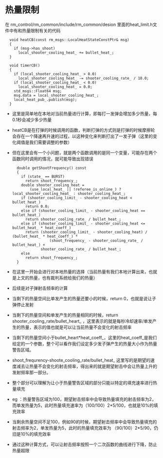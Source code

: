 # 热量限制

在 rm_control/rm_common/include/rm_common/desion 里面的heat_limit.h文件中有和热量限制有关的代码

```
  void heatCB(const rm_msgs::LocalHeatStateConstPtr& msg)
  {
    if (msg->has_shoot)
      local_shooter_cooling_heat_ += bullet_heat_;
  }

  void timerCB()
  {
    if (local_shooter_cooling_heat_ > 0.0)
      local_shooter_cooling_heat_ -= shooter_cooling_rate_ / 10.0;
    if (local_shooter_cooling_heat_ < 0.0)
      local_shooter_cooling_heat_ = 0.0;
    std_msgs::Float64 msg;
    msg.data = local_shooter_cooling_heat_;
    local_heat_pub_.publish(msg);
  }
```

- 这里是简单地在本地对当前热量进行计算，即每打一发弹会增加多少热量，每0.1秒会减少多少热量

- heatCB是在打弹的时候调用的函数，判断打弹的方式则是打弹的时候摩擦轮会存在一个降速再升速的过程，以这种变化来判断打出了一发子弹（这里的变化阈值是我们需要调整的参数）

- 但在这里会有一个小问题，就是两个函数调用的是同一个变量，可能存在两个函数同时调用的情况，就可能导致出现错误

  ```
    double getShootFrequency() const
    {
      if (state_ == BURST)
        return shoot_frequency_;
      double shooter_cooling_heat =
          (use_local_heat_ || !referee_is_online_) ? local_shooter_cooling_heat_ : shooter_cooling_heat_;
      if (shooter_cooling_limit_ - shooter_cooling_heat < bullet_heat_)
        return 0.0;
      else if (shooter_cooling_limit_ - shooter_cooling_heat == bullet_heat_)
        return shooter_cooling_rate_ / bullet_heat_;
      else if (shooter_cooling_limit_ - shooter_cooling_heat <= bullet_heat_ * heat_coeff_)
        return (shooter_cooling_limit_ - shooter_cooling_heat) / (bullet_heat_ * heat_coeff_) *
                   (shoot_frequency_ - shooter_cooling_rate_ / bullet_heat_) +
               shooter_cooling_rate_ / bullet_heat_;
      else
        return shoot_frequency_;
    }
  ```

- 在这里一开始会进行对本地热量的选择（当前热量有我们本地计算出来，也就是上文的热量，也有裁判系统给我们的热量）
- 后续是对子弹射击频率的计算
- 当剩下的热量空间比单发产生的热量还要小的时候，return 0，也就是说让子弹停止发射
- 当剩下的热量空间和单发产生的热量相同的时候，return shooter_cooling_rate/bullet_heart_ ，这里表示的就是每秒冷却速率/单发产生的热量，表示的值也就是可以让当前热量不会变化的射击频率
- 当剩下的热量空间小于bullet_heart*heat_coeff_，这里的heat_coeff_是我们给定的一个参数，整个可以看作我们设定多少发子弹产生的热量大小作为热量警告区域。
- shoot_frequrency-shoote_cooling_rate/bullet_heat_   这里写的是期望的速度减去让热量不会变化的射击频率，得出来的就是期望射击中会让热量上升的发射频率那一部分。
- 整个部分可以理解为让小于热量警告区域的部分只能以特定的填充速率进行热量填充
- eg ：热量警告区域为100，期望射击频率中会导致热量填充的射击频率为2，而单发热量为5，此时热量填充速率为（100/100）2*5/100，也就是10%的填充效率
- 当剩余热量空间不足100，例如90的时候，期望射击频率中会导致热量填充的射击频率为2，单发热量为5，此时的热量填充效率为 （90/100）2*5/90，仍旧是10%的填充效率
- 通过这种计算方式，可以让射击频率按照一个二次函数的曲线进行下降，防止热量超限